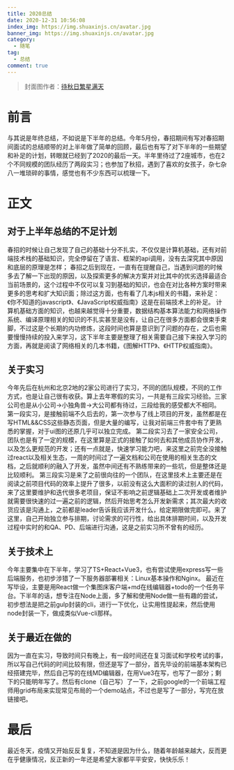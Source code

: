 ```yaml
---
title: 2020总结
date: 2020-12-31 10:56:08
index_img: https://img.shuaxinjs.cn/avatar.jpg
banner_img: https://img.shuaxinjs.cn/avatar.jpg
category:
  - 随笔
tag:
  - 总结
comment: true
---
```


> 封面图作者：[待秋日繁星满天
](https://weibo.com/n/%E5%BE%85%E7%A7%8B%E6%97%A5%E7%B9%81%E6%98%9F%E6%BB%A1%E5%A4%A9)

# 前言
与其说是年终总结，不如说是下半年的总结。今年5月份，春招期间有写对春招期间面试的总结顺带的对上半年做了简单的回顾，最后也有写了对下半年的一些期望和补足的计划，转眼就已经到了2020的最后一天。半年里待过了2座城市，也在2个不同规模的团队经历了两段实习；也参加了秋招，遇到了喜欢的女孩子，杂七杂八一堆琐碎的事情，感觉也有不少东西可以梳理一下。

# 正文

## 对于上半年总结的不足计划
春招的时候让自己发现了自己的基础十分不扎实，不仅仅是计算机基础，还有对前端技术栈的基础知识，完全停留在了语言、框架的api调用，没有去深究其中原因和底层的原理是怎样；
春招之后到现在，一直有在提醒自己，当遇到问题的时候多去了解一下出现的原因，以及探索更多的解决方案并对比其中的优劣选择最适合当前场景的，这个过程中不仅可以复习到基础的知识，也会在对比各种方案时带来更多的思考和扩大知识面；除过这方面，也有看了几本js相关的书籍，来补足：《你不知道的javascript》、《JavaScript权威指南》这是在前端技术上的补足。
计算机基础方面的知识，也越来越觉得十分重要，数据结构基本算法能力和网络操作系统、编译原理相关的知识的不扎实甚至是没有，让自己在很多方面都会很束手束脚，不过这是个长期的内功修炼，这段时间也算是意识到了问题的存在，之后也需要慢慢持续的投入来学习，这下半年主要是整理了相关需要自己接下来投入学习的方面，再就是阅读了网络相关的几本书籍，《图解HTTP》、《HTTP权威指南》。

## 关于实习
今年先后在杭州和北京2地的2家公司进行了实习，不同的团队规模，不同的工作方式，也是让自己很有收获。算上去年寒假的实习，一共是有三段实习经验。三家公司也是从小公司->小独角兽->大公司都有待过，三段给我的感受都大不相同。
第一段实习，是接触前端不久后去的，第一次参与了线上项目的开发，虽然都是在写HTML&&CSS这些静态页面，但是大量的编写，让我对前端三件套中有了更熟悉的掌握，对于ui图的还原几乎可以独立完成。
第二段实习去了一家安全公司，团队也是有了一定的规模，在这里算是正式的接触了如何去和其他成员协作开发，以及怎么更规范的开发；还有一点就是，快速学习能力吧，来这里之前完全没接触过react以及相关生态，一周的时间过了一遍文档和公司在使用的相关生态的文档，之后就顺利的融入了开发，虽然中间还有不熟练带来的一些坑，但是整体还是比较顺利。
第三段实习是来了之前很向往的一个团队，在这里技术上主要还是在阅读之前项目代码的效率上提升了很多，以前没有这么大面积的读过别人的代码，来了这里要维护和迭代很多老项目，保证不影响之前逻辑基础上二次开发或者维护就需要很快速的过一遍之前的逻辑，然后开始思考怎么开发新需求；其次最大的收货应该是沟通上，之前都是leader告诉我应该开发什么，给定期限做完即可。来了这里，自己开始独立参与排期，讨论需求的可行性，给出具体排期时间，以及开发过程中实时的和QA、PD、后端进行沟通，这是之前实习所不曾有的经历。

## 关于技术上
今年主要集中在下半年，学习了TS+React+Vue3，也有尝试使用express写一些后端服务，也初步涉猎了一下服务器部署相关：Linux基本操作和Nginx。
最近在写毕设，主要是用React做一个集图床客户端+md在线编辑器+todo的一个任务平台。下半年的话，想专注在Node上面，多了解和使用Node做一些有趣的尝试，初步想法是把之前gulp封装的cli，进行一下优化，让实用性提起来，然后使用node封装一下，做成类似Vue-cli那样。

## 关于最近在做的
因为一直在实习，导致时间只有晚上，有一段时间还在复习面试和学校考试的事，所以写自己代码的时间比较有限，但还是写了一部分，首先毕设的前端基本架构已经搭建完毕，然后自己写的在线MD编辑器，在用Vue3在写，也写了一部分；剩下的只能明年写了。然后有clone（自己写）了一下，之前google的一个前端工程师用grid布局来实现常见布局的一个demo站点，不过也是写了一部分，写完在放链接吧。

# 最后
最近冬天，疫情又开始反反复复，不知道是因为什么，随着年龄越来越大，反而更在乎健康情况，反正新的一年还是希望大家都平平安安，快快乐乐！